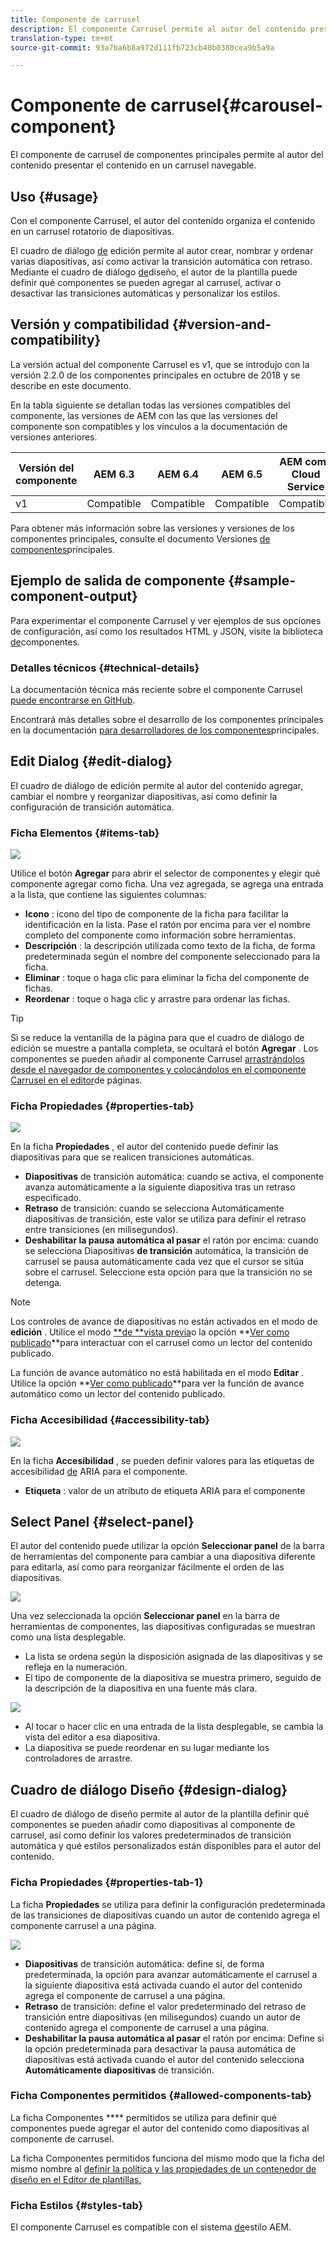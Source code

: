 ```yaml
---
title: Componente de carrusel
description: El componente Carrusel permite al autor del contenido presentar contenido en un carrusel rotatorio.
translation-type: tm+mt
source-git-commit: 93a7ba6b8a972d111fb723cb40b0380cea9b5a9a

---
```



# Componente de carrusel{#carousel-component}

El componente de carrusel de componentes principales permite al autor del contenido presentar el contenido en un carrusel navegable.

## Uso {#usage}

Con el componente Carrusel, el autor del contenido organiza el contenido en un carrusel rotatorio de diapositivas.

El cuadro de diálogo [de](#edit-dialog) edición permite al autor crear, nombrar y ordenar varias diapositivas, así como activar la transición automática con retraso. Mediante el cuadro de diálogo [de](#design-dialog)diseño, el autor de la plantilla puede definir qué componentes se pueden agregar al carrusel, activar o desactivar las transiciones automáticas y personalizar los estilos.

## Versión y compatibilidad {#version-and-compatibility}

La versión actual del componente Carrusel es v1, que se introdujo con la versión 2.2.0 de los componentes principales en octubre de 2018 y se describe en este documento.

En la tabla siguiente se detallan todas las versiones compatibles del componente, las versiones de AEM con las que las versiones del componente son compatibles y los vínculos a la documentación de versiones anteriores.

| Versión del componente | AEM 6.3 | AEM 6.4 | AEM 6.5 | AEM como Cloud Service |
|--- |--- |--- |--- |---|
| v1 | Compatible | Compatible | Compatible | Compatible |

Para obtener más información sobre las versiones y versiones de los componentes principales, consulte el documento Versiones [de componentes](/help/versions.md)principales.

## Ejemplo de salida de componente {#sample-component-output}

Para experimentar el componente Carrusel y ver ejemplos de sus opciones de configuración, así como los resultados HTML y JSON, visite la biblioteca [de](https://adobe.com/go/aem_cmp_library_carousel)componentes.

### Detalles técnicos {#technical-details}

La documentación técnica más reciente sobre el componente Carrusel [puede encontrarse en GitHub](https://adobe.com/go/aem_cmp_tech_carousel_v1).

Encontrará más detalles sobre el desarrollo de los componentes principales en la documentación [para desarrolladores de los componentes](/help/developing/overview.md)principales.

## Edit Dialog {#edit-dialog}

El cuadro de diálogo de edición permite al autor del contenido agregar, cambiar el nombre y reorganizar diapositivas, así como definir la configuración de transición automática.

### Ficha Elementos {#items-tab}

![](/help/assets/screen-shot-2019-08-29-12.01.39.png)

Utilice el botón **Agregar** para abrir el selector de componentes y elegir qué componente agregar como ficha. Una vez agregada, se agrega una entrada a la lista, que contiene las siguientes columnas:

* **Icono** : icono del tipo de componente de la ficha para facilitar la identificación en la lista. Pase el ratón por encima para ver el nombre completo del componente como información sobre herramientas.
* **Descripción** : la descripción utilizada como texto de la ficha, de forma predeterminada según el nombre del componente seleccionado para la ficha.
* **Eliminar** : toque o haga clic para eliminar la ficha del componente de fichas.
* **Reordenar** : toque o haga clic y arrastre para ordenar las fichas.

>[!TIP]
>
>Si se reduce la ventanilla de la página para que el cuadro de diálogo de edición se muestre a pantalla completa, se ocultará el botón **Agregar** . Los componentes se pueden añadir al componente Carrusel [arrastrándolos desde el navegador de componentes y colocándolos en el componente Carrusel en el editor](https://docs.adobe.com/content/help/en/experience-manager-cloud-service/sites/authoring/fundamentals/editing-content.html#inserting-a-component-from-the-components-browser)de páginas.

### Ficha Propiedades {#properties-tab}

![](/help/assets/screen-shot-2019-08-29-12.01.57.png)

En la ficha **Propiedades** , el autor del contenido puede definir las diapositivas para que se realicen transiciones automáticas.

* **Diapositivas** de transición automática: cuando se activa, el componente avanza automáticamente a la siguiente diapositiva tras un retraso especificado.
* **Retraso** de transición: cuando se selecciona Automáticamente diapositivas de transición, este valor se utiliza para definir el retraso entre transiciones (en milisegundos).
* **Deshabilitar la pausa automática al pasar** el ratón por encima: cuando se selecciona Diapositivas **de transición** automática, la transición de carrusel se pausa automáticamente cada vez que el cursor se sitúa sobre el carrusel. Seleccione esta opción para que la transición no se detenga.

>[!NOTE]
>
>Los controles de avance de diapositivas no están activados en el modo de **edición** . Utilice el modo [**de **vista previa](https://docs.adobe.com/content/help/en/experience-manager-cloud-service/sites/authoring/fundamentals/editing-content.html#preview-mode)o la opción **[Ver como publicado](https://docs.adobe.com/content/help/en/experience-manager-cloud-service/sites/authoring/fundamentals/editing-content.html#view-as-published)**para interactuar con el carrusel como un lector del contenido publicado.
>
>La función de avance automático no está habilitada en el modo **Editar** . Utilice la opción **[Ver como publicado](https://docs.adobe.com/content/help/en/experience-manager-cloud-service/sites/authoring/fundamentals/editing-content.html#view-as-published)**para ver la función de avance automático como un lector del contenido publicado.

### Ficha Accesibilidad {#accessibility-tab}

![](/help/assets/screen-shot-2019-08-29-12.02.22.png)

En la ficha **Accesibilidad** , se pueden definir valores para las etiquetas de accesibilidad [de](https://www.w3.org/WAI/standards-guidelines/aria/) ARIA para el componente.

* **Etiqueta** : valor de un atributo de etiqueta ARIA para el componente

## Select Panel {#select-panel}

El autor del contenido puede utilizar la opción **Seleccionar panel** de la barra de herramientas del componente para cambiar a una diapositiva diferente para editarla, así como para reorganizar fácilmente el orden de las diapositivas.

![](/help/assets/screenshot_2018-10-11at165417.png)

Una vez seleccionada la opción **Seleccionar panel** en la barra de herramientas de componentes, las diapositivas configuradas se muestran como una lista desplegable.

* La lista se ordena según la disposición asignada de las diapositivas y se refleja en la numeración.
* El tipo de componente de la diapositiva se muestra primero, seguido de la descripción de la diapositiva en una fuente más clara.

![](/help/assets/opera_snapshot_2018-11-28141537localhost.png)

* Al tocar o hacer clic en una entrada de la lista desplegable, se cambia la vista del editor a esa diapositiva.
* La diapositiva se puede reordenar en su lugar mediante los controladores de arrastre.

## Cuadro de diálogo Diseño {#design-dialog}

El cuadro de diálogo de diseño permite al autor de la plantilla definir qué componentes se pueden añadir como diapositivas al componente de carrusel, así como definir los valores predeterminados de transición automática y qué estilos personalizados están disponibles para el autor del contenido.

### Ficha Propiedades {#properties-tab-1}

La ficha **Propiedades** se utiliza para definir la configuración predeterminada de las transiciones de diapositivas cuando un autor de contenido agrega el componente carrusel a una página.

![](/help/assets/screenshot_2018-11-28at141824.png)

* **Diapositivas** de transición automática: define si, de forma predeterminada, la opción para avanzar automáticamente el carrusel a la siguiente diapositiva está activada cuando el autor del contenido agrega el componente de carrusel a una página.
* **Retraso** de transición: define el valor predeterminado del retraso de transición entre diapositivas (en milisegundos) cuando un autor de contenido agrega el componente de carrusel a una página.
* **Deshabilitar la pausa automática al pasar** el ratón por encima: Define si la opción predeterminada para desactivar la pausa automática de diapositivas está activada cuando el autor del contenido selecciona **Automáticamente diapositivas** de transición.

### Ficha Componentes permitidos {#allowed-components-tab}

La ficha Componentes **** permitidos se utiliza para definir qué componentes puede agregar el autor del contenido como diapositivas al componente de carrusel.

La ficha Componentes permitidos funciona del mismo modo que la ficha del mismo nombre al [definir la política y las propiedades de un contenedor de diseño en el Editor de plantillas.](https://docs.adobe.com/content/help/en/experience-manager-cloud-service/sites/authoring/features/templates.html)

### Ficha Estilos {#styles-tab}

El componente Carrusel es compatible con el sistema [de](/help/get-started/authoring.md#component-styling)estilo AEM.
